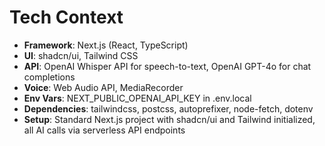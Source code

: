 # Tech Context

- **Framework**: Next.js (React, TypeScript)
- **UI**: shadcn/ui, Tailwind CSS
- **API**: OpenAI Whisper API for speech-to-text, OpenAI GPT-4o for chat completions
- **Voice**: Web Audio API, MediaRecorder
- **Env Vars**: NEXT_PUBLIC_OPENAI_API_KEY in .env.local
- **Dependencies**: tailwindcss, postcss, autoprefixer, node-fetch, dotenv
- **Setup**: Standard Next.js project with shadcn/ui and Tailwind initialized, all AI calls via serverless API endpoints
